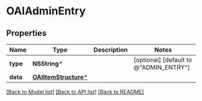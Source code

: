 # OAIAdminEntry

## Properties
Name | Type | Description | Notes
------------ | ------------- | ------------- | -------------
**type** | **NSString*** |  | [optional] [default to @"ADMIN_ENTRY"]
**data** | [**OAIItemStructure***](OAIItemStructure.md) |  | 

[[Back to Model list]](../README.md#documentation-for-models) [[Back to API list]](../README.md#documentation-for-api-endpoints) [[Back to README]](../README.md)



